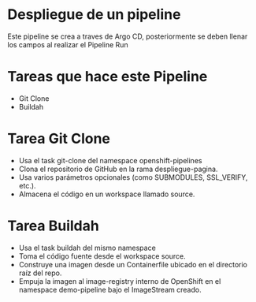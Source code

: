 # Despliegue de un pipeline
Este pipeline se crea a traves de Argo CD, posteriormente se deben llenar los campos al realizar el Pipeline Run

# Tareas que hace este Pipeline
- Git Clone
- Buildah

# Tarea Git Clone
- Usa el task git-clone del namespace openshift-pipelines
- Clona el repositorio de GitHub en la rama despliegue-pagina.
- Usa varios parámetros opcionales (como SUBMODULES, SSL_VERIFY, etc.).
- Almacena el código en un workspace llamado source.

# Tarea Buildah
- Usa el task buildah del mismo namespace
- Toma el código fuente desde el workspace source.
- Construye una imagen desde un Containerfile ubicado en el directorio raíz del repo.
- Empuja la imagen al image-registry interno de OpenShift en el namespace demo-pipeline bajo el ImageStream creado. 

